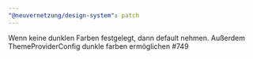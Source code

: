 ```yaml
---
"@neuvernetzung/design-system": patch
---
```


Wenn keine dunklen Farben festgelegt, dann default nehmen. Außerdem ThemeProviderConfig dunkle farben ermöglichen #749
